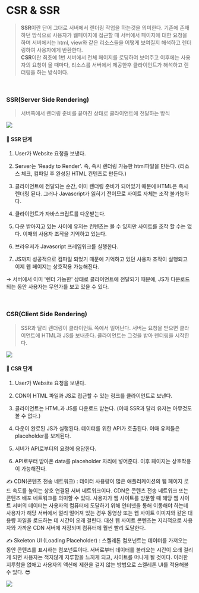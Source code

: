 # CSR & SSR

> **SSR**이란 단어 그대로 서버에서 렌더링 작업을 하는것을 의미한다. 기존에 존재하던 방식으로 사용자가 웹페이지에 접근할 때 서버에서 페이지에 대한 요청을 하며 서버에서는 html, view와 같은 리소스들을 어떻게 보여질지 해석하고 렌더링하여 사용자에게 반환한다. <br>
> **CSR**이란 최초에 1번 서버에서 전체 페이지를 로딩하여 보여주고 이후에는 사용자의 요청이 올 때마다, 리소스를 서버에서 제공한후 클라이언트가 해석하고 렌더링을 하는 방식이다.

<br>

### SSR(Server Side Rendering)

> 서버쪽에서 렌더링 준비를 끝마친 상태로 클라이언트에 전달하는 방식

![](https://velog.velcdn.com/images/seul06/post/2095e98d-2335-4e24-b853-2331b160d774/image.png)

#### 📌 SSR 단계

1. User가 Website 요청을 보낸다.

2. Server는 'Ready to Render'. 즉, 즉시 렌더링 가능한 html파일을 만든다. (리소스 체크, 컴파일 후 완성된 HTML 컨텐츠로 만든다.)

3. 클라이언트에 전달되는 순간, 이미 렌더링 준비가 되어있기 때문에 HTML은 즉시 렌더링 된다. 그러나 Javascript가 읽히기 전이므로 사이트 자체는 조작 불가능하다.

4. 클라이언트가 자바스크립트를 다운받는다.

5. 다운 받아지고 있는 사이에 유저는 컨텐츠는 볼 수 있지만 사이트를 조작 할 수는 없다. 이때의 사용자 조작을 기억하고 있는다.

6. 브라우저가 Javascript 프레임워크를 실행한다.

7. JS까지 성공적으로 컴파일 되었기 때문에 기억하고 있던 사용자 조작이 실행되고 이제 웹 페이지는 상호작용 가능해진다.

→ 서버에서 이미 '렌더 가능한' 상태로 클라이언트에 전달되기 때문에, JS가 다운로드 되는 동안 사용자는 무언가를 보고 있을 수 있다.

<br>

### CSR(Client Side Rendering)

> SSR과 달리 렌더링이 클라이언트 쪽에서 일어난다. 서버는 요청을 받으면 클라이언트에 HTML과 JS를 보내준다. 클라이언트는 그것을 받아 렌더링을 시작한다.

![](https://velog.velcdn.com/images/seul06/post/f46bd478-d893-47ee-a62f-5875f1a0fc39/image.png)

#### 📌 CSR 단계

1. User가 Website 요청을 보낸다.

2. CDN이 HTML 파일과 JS로 접근할 수 있는 링크를 클라이언트로 보낸다.

3. 클라이언트는 HTML과 JS를 다운로드 받는다. (이때 SSR과 달리 유저는 아무것도 볼 수 없다.)

4. 다운이 완료된 JS가 실행된다. 데이터를 위한 API가 호출된다. 이때 유저들은 placeholder를 보게된다.

5. 서버가 API로부터의 요청에 응답한다.

6. API로부터 받아온 data를 placeholder 자리에 넣어준다. 이후 페이지는 상호작용이 가능해진다.

✍️ CDN(콘텐츠 전송 네트워크)
: 데이터 사용량이 많은 애플리케이션의 웹 페이지 로드 속도를 높이는 상호 연결된 서버 네트워크이다. CDN은 콘텐츠 전송 네트워크 또는 콘텐츠 배포 네트워크를 의미할 수 있다. 사용자가 웹 사이트를 방문할 때 해당 웹 사이트 서버의 데이터는 사용자의 컴퓨터에 도달하기 위해 인터넷을 통해 이동해야 하는데 사용자가 해당 서버에서 멀리 떨어져 있는 경우 동영상 또는 웹 사이트 이미지와 같은 대용량 파일을 로드하는 데 시간이 오래 걸린다. 대신 웹 사이트 콘텐츠는 지리적으로 사용자와 가까운 CDN 서버에 저장되며 컴퓨터에 훨씬 빨리 도달한다.

✍️ Skeleton UI (Loading Placeholder)
: 스켈레톤 컴포넌트는 데이터를 가져오는 동안 콘텐츠를 표시하는 컴포넌트이다.
서버로부터 데이터를 불러오는 시간이 오래 걸리게 되면 사용자는 적지않게 지루함을 느끼게 되고, 사이트를 떠나게 될 것이다. 이러한 지루함을 없애고 사용자의 액션에 제한을 걸지 않는 방법으로 스켈레톤 UI를 적용해볼 수 있다. 😎

![](https://velog.velcdn.com/images/seul06/post/7997c245-b8c0-4216-b47f-31794adff6ae/image.png)
